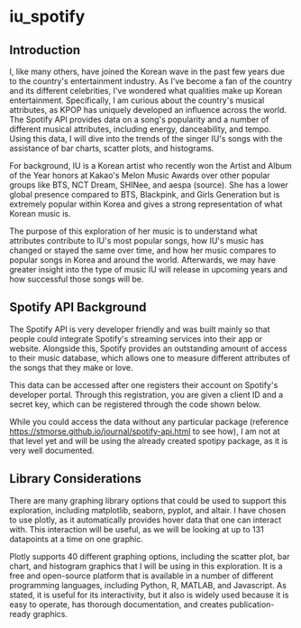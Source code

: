 # iu_spotify

## Introduction
I, like many others, have joined the Korean wave in the past few years due to the country's entertainment industry. As I've become a fan of the country and its different celebrities, I've wondered what qualities make up Korean entertainment. Specifically, I am curious about the country's musical attributes, as KPOP has uniquely developed an influence across the world. The Spotify API provides data on a song's popularity and a number of different musical attributes, including energy, danceability, and tempo. Using this data, I will dive into the trends of the singer IU's songs with the assistance of bar charts, scatter plots, and histograms.

For background, IU is a Korean artist who recently won the Artist and Album of the Year honors at Kakao's Melon Music Awards over other popular groups like BTS, NCT Dream, SHINee, and aespa (source). She has a lower global presence compared to BTS, Blackpink, and Girls Generation but is extremely popular within Korea and gives a strong representation of what Korean music is.

The purpose of this exploration of her music is to understand what attributes contribute to IU's most popular songs, how IU's music has changed or stayed the same over time, and how her music compares to popular songs in Korea and around the world. Afterwards, we may have greater insight into the type of music IU will release in upcoming years and how successful those songs will be.

## Spotify API Background
The Spotify API is very developer friendly and was built mainly so that people could integrate Spotify's streaming services into their app or website. Alongside this, Spotify provides an outstanding amount of access to their music database, which allows one to measure different attributes of the songs that they make or love.

This data can be accessed after one registers their account on Spotify's developer portal. Through this registration, you are given a client ID and a secret key, which can be registered through the code shown below.

While you could access the data without any particular package (reference https://stmorse.github.io/journal/spotify-api.html to see how), I am not at that level yet and will be using the already created spotipy package, as it is very well documented.

## Library Considerations
There are many graphing library options that could be used to support this exploration, including matplotlib, seaborn, pyplot, and altair. I have chosen to use plotly, as it automatically provides hover data that one can interact with. This interaction will be useful, as we will be looking at up to 131 datapoints at a time on one graphic.

Plotly supports 40 different graphing options, including the scatter plot, bar chart, and histogram graphics that I will be using in this exploration. It is a free and open-source platform that is available in a number of different programming languages, including Python, R, MATLAB, and Javascript. As stated, it is useful for its interactivity, but it also is widely used because it is easy to operate, has thorough documentation, and creates publication-ready graphics.
